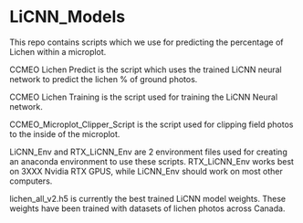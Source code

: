 # LiCNN_Models

This repo contains scripts which we use for predicting the percentage of Lichen within a microplot.

CCMEO Lichen Predict is the script which uses the trained LiCNN neural network to predict the lichen % of ground photos.

CCMEO Lichen Training is the script used for training the LiCNN Neural network.

CCMEO_Microplot_Clipper_Script is the script used for clipping field photos to the inside of the microplot. 

LiCNN_Env and RTX_LiCNN_Env are 2 environment files used for creating an anaconda environment to use these scripts. RTX_LiCNN_Env works best on 3XXX Nvidia RTX GPUS, while LiCNN_Env should work on most other computers.

lichen_all_v2.h5 is currently the best trained LiCNN model weights. These weights have been trained with datasets of lichen photos across Canada. 
